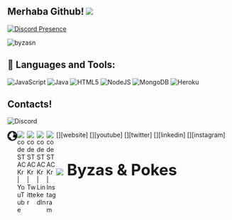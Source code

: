 
## Merhaba Github! <img src="https://cdn.discordapp.com/emojis/888711638755188766.png" width="25px">



 
[![Discord Presence](https://lanyard-profile-readme.vercel.app/api/776183087994372156?theme=dark&bg=18191c&animated=false&hideDiscrim=true&borderRadius=30px)](https://discord.com/users/776183087994372156)

<img src="https://komarev.com/ghpvc/?username=byzasn&label=Numbers%20of%20visitors&color=ff4600" alt="byzasn" />

## 🚀 Languages and Tools:
![JavaScript](https://img.shields.io/badge/javascript-%23323330.svg?style=for-the-badge&logo=javascript&logoColor=%23F7DF1E)
![Java](https://img.shields.io/badge/java-%23ED8B00.svg?style=for-the-badge&logo=java&logoColor=white)
![HTML5](https://img.shields.io/badge/html5-%23E34F26.svg?style=for-the-badge&logo=html5&logoColor=white)
![NodeJS](https://img.shields.io/badge/node.js-6DA55F?style=for-the-badge&logo=node.js&logoColor=white)
![MongoDB](https://img.shields.io/badge/MongoDB-%234ea94b.svg?style=for-the-badge&logo=mongodb&logoColor=white)
![Heroku](https://img.shields.io/badge/heroku-%23430098.svg?style=for-the-badge&logo=heroku&logoColor=white)

## Contacts!
![Discord](https://img.shields.io/badge/%3CServer%3E-%237289DA.svg?style=for-the-badge&logo=discord&logoColor=white)



[<img align="left" alt="codeSTACKr.com" width="22px" src="https://raw.githubusercontent.com/iconic/open-iconic/master/svg/globe.svg" />][website]
[<img align="left" alt="codeSTACKr | YouTube" width="22px" src="https://cdn.jsdelivr.net/npm/simple-icons@v3/icons/youtube.svg" />][youtube]
[<img align="left" alt="codeSTACKr | Twitter" width="22px" src="https://cdn.jsdelivr.net/npm/simple-icons@v3/icons/twitter.svg" />][twitter]
[<img align="left" alt="codeSTACKr | LinkedIn" width="22px" src="https://cdn.jsdelivr.net/npm/simple-icons@v3/icons/linkedin.svg" />][linkedin]
[<img align="left" alt="codeSTACKr | Instagram" width="22px" src="https://cdn.jsdelivr.net/npm/simple-icons@v3/icons/instagram.svg" />][instagram]


 <h1 style="font-size:250%;"><img src = "https://cdn.discordapp.com/emojis/813841028288741487.png" high="25px" width="40px"> Byzas & Pokes</h1>

